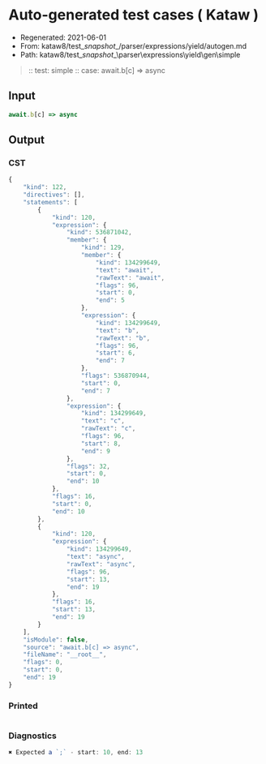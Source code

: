 # Auto-generated test cases ( Kataw )
- Regenerated: 2021-06-01
- From: kataw8/test\__snapshot__/parser/expressions/yield/autogen.md
- Path: kataw8/test\__snapshot__\parser\expressions\yield\gen\simple
> :: test: simple
> :: case: await.b[c] => async
## Input

`````js
await.b[c] => async
`````
## Output

### CST

```javascript
{
    "kind": 122,
    "directives": [],
    "statements": [
        {
            "kind": 120,
            "expression": {
                "kind": 536871042,
                "member": {
                    "kind": 129,
                    "member": {
                        "kind": 134299649,
                        "text": "await",
                        "rawText": "await",
                        "flags": 96,
                        "start": 0,
                        "end": 5
                    },
                    "expression": {
                        "kind": 134299649,
                        "text": "b",
                        "rawText": "b",
                        "flags": 96,
                        "start": 6,
                        "end": 7
                    },
                    "flags": 536870944,
                    "start": 0,
                    "end": 7
                },
                "expression": {
                    "kind": 134299649,
                    "text": "c",
                    "rawText": "c",
                    "flags": 96,
                    "start": 8,
                    "end": 9
                },
                "flags": 32,
                "start": 0,
                "end": 10
            },
            "flags": 16,
            "start": 0,
            "end": 10
        },
        {
            "kind": 120,
            "expression": {
                "kind": 134299649,
                "text": "async",
                "rawText": "async",
                "flags": 96,
                "start": 13,
                "end": 19
            },
            "flags": 16,
            "start": 13,
            "end": 19
        }
    ],
    "isModule": false,
    "source": "await.b[c] => async",
    "fileName": "__root__",
    "flags": 0,
    "start": 0,
    "end": 19
}
```

### Printed

```javascript

```

### Diagnostics

```javascript
✖ Expected a `;` - start: 10, end: 13

```

